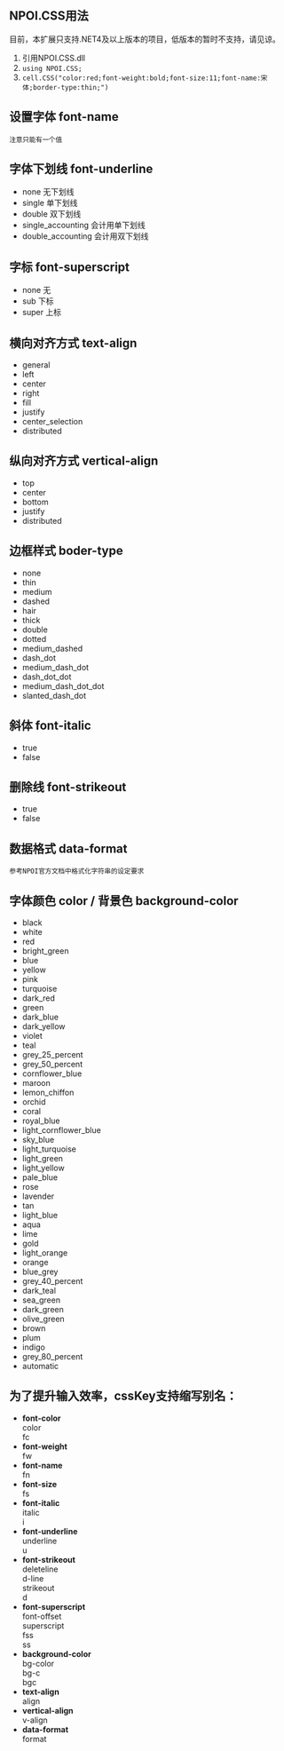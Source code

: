 NPOI.CSS用法
------------------
目前，本扩展只支持.NET4及以上版本的项目，低版本的暂时不支持，请见谅。

1. 引用NPOI.CSS.dll
2. `using NPOI.CSS;`
3. `cell.CSS("color:red;font-weight:bold;font-size:11;font-name:宋体;border-type:thin;")`

## 设置字体 font-name   
	注意只能有一个值

## 字体下划线 font-underline  
-	none	无下划线
-	single	单下划线
-	double	双下划线
-	single_accounting	会计用单下划线
-	double_accounting	会计用双下划线
## 字标 font-superscript
-	none	无
-	sub	下标
-	super	上标	

## 横向对齐方式 text-align
-	general
-	left
-	center
-	right
-	fill
-	justify
-	center_selection
-	distributed

## 纵向对齐方式 vertical-align
-	top
-	center
-	bottom
-	justify
-	distributed


## 边框样式 boder-type
-	none
-	thin
-	medium
-	dashed
-	hair
-	thick
-	double
-	dotted
-	medium_dashed
-	dash_dot
-	medium_dash_dot
-	dash_dot_dot
-	medium_dash_dot_dot
-	slanted_dash_dot

## 斜体 font-italic
-	true
-	false

## 删除线 font-strikeout
-	true
-	false

## 数据格式 data-format

	参考NPOI官方文档中格式化字符串的设定要求

## 字体颜色 color / 背景色 background-color
-	black
-	white
-	red
-	bright_green
-	blue
-	yellow
-	pink
-	turquoise
-	dark_red
-	green
-	dark_blue
-	dark_yellow
-	violet
-	teal
-	grey_25_percent
-	grey_50_percent
-	cornflower_blue
-	maroon
-	lemon_chiffon
-	orchid
-	coral
-	royal_blue
-	light_cornflower_blue
-	sky_blue
-	light_turquoise
-	light_green
-	light_yellow
-	pale_blue
-	rose
-	lavender
-	tan
-	light_blue
-	aqua
-	lime
-	gold
-	light_orange
-	orange
-	blue_grey
-	grey_40_percent
-	dark_teal
-	sea_green
-	dark_green
-	olive_green
-	brown
-	plum
-	indigo
-	grey_80_percent
-	automatic

为了提升输入效率，cssKey支持缩写别名：
---------------------------------------------	  
-	**font-color**  
	color  
	fc  
-	**font-weight**  
	fw  
-	**font-name**  
	fn  
-	**font-size**  
	fs
-	**font-italic**  
	italic  
	i    
-	**font-underline**  
	underline    
	u  	
-	**font-strikeout**  
	deleteline  
	d-line  
	strikeout  
	d  
-	**font-superscript**  
	font-offset  
	superscript  
	fss  
	ss  
-	**background-color**  
	bg-color  
	bg-c  
	bgc  
-	**text-align**  
	align  
-	**vertical-align**  
	v-align
-	**data-format**  
	format
